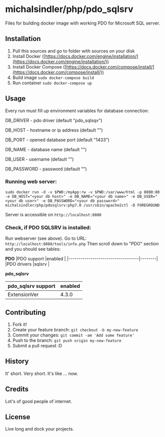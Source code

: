 # michalsindler/php/pdo_sqlsrv

Files for building docker image with working PDO for Microsoft SQL server.

## Installation

1. Pull this sources and go to folder with sources on your disk
2. Install Docker ([https://docs.docker.com/engine/installation/](https://docs.docker.com/engine/installation/))
3. Install Docker Compose ([https://docs.docker.com/compose/install/](https://docs.docker.com/compose/install/))
4. Build image `sudo docker-compose build`
5. Run container `sudo docker-compose up`

## Usage

Every run must fill up environment variables for database connection:

DB_DRIVER - pdo driver (default "pdo_sqlsqv")

DB_HOST - hostname or ip address (default "")

DB_PORT - opened database port (default "1433")

DB_NAME - database name (default "")

DB_USER - username (default "")

DB_PASSWORD - password (default "")

### Running web server:

`sudo docker run -d -v $PWD:/myApp:rw -v $PWD:/var/www/html -p 8080:80 -e DB_HOST="<your db host>" -e DB_NAME="<your db name>" -e DB_USER="<your db user>" -e DB_PASSWORD="<your db password>" michalsindler/php/pdosqlsrv:php7.0 /usr/sbin/apache2ctl -D FOREGROUND`

Server is accessible on `http://localhost:8080`

### Check, if PDO SQLSRV is installed:
Run webserver (see above).
Go to URL: `http://localhost:8080/tools/info.php`
Then scroll down to "PDO" section and you should see tables:

**PDO**
|PDO support	                    |enabled |
|-----------------------------------|--------|
|PDO drivers	                    |sqlsrv  |

**pdo_sqlsrv**

|pdo_sqlsrv support                 |enabled |
|-----------------------------------|--------|
|ExtensionVer	                    |4.3.0   |

## Contributing

1. Fork it!
2. Create your feature branch: `git checkout -b my-new-feature`
3. Commit your changes: `git commit -am 'Add some feature'`
4. Push to the branch: `git push origin my-new-feature`
5. Submit a pull request :D

## History

It' short. Very short. It's like ... now.

## Credits

Lot's of good people of internet.

## License

Live long and dock your projects.